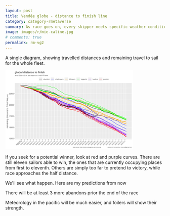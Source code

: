 ```yaml
---
layout: post
title: Vendée globe - distance to finish line
category: category-rmetaverse
summary: As race goes on, every skipper meets specific weather conditions. How would you compare their respective performance?
image: images/r/mie-caline.jpg
# comments: true
permalink: rm-vg2
---
```


A single diagram, showing travelled distances and remaining travel to sail for the whole fleet. 

<img src='images/sailing/vg2/global_dtf_20201214_11.png' width="80%">

If you seek for a potential winner, look at red and purple curves. There are still eleven sailors able to win,
the ones that are currently occupying places from first to eleventh. Others are simply too far to pretend to victory, while race approaches the half distance. 

We'll see what happen. Here are my predictions from now

There will be at least 3 more abandons prior the end of the race

Meteorology in the pacific will be much easier, and foilers will show their strength. 


